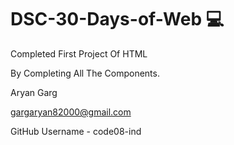 # DSC-30-Days-of-Web 💻

 Completed First Project Of HTML
 
 By Completing All The Components.
 
 Aryan Garg
 
 gargaryan82000@gmail.com
 
 GitHub Username -  code08-ind
